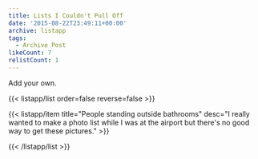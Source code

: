 ```yaml
---
title: Lists I Couldn't Pull Off
date: '2015-08-22T23:49:11+00:00'
archive: listapp
tags: 
  - Archive Post
likeCount: 7
relistCount: 1
---
```


Add your own.

<!--more-->

{{< listapp/list order=false reverse=false >}}

   {{< listapp/item title="People standing outside bathrooms"
      desc="I really wanted to make a photo list while I was at the airport but there's no good way to get these pictures." >}}

{{< /listapp/list >}}
